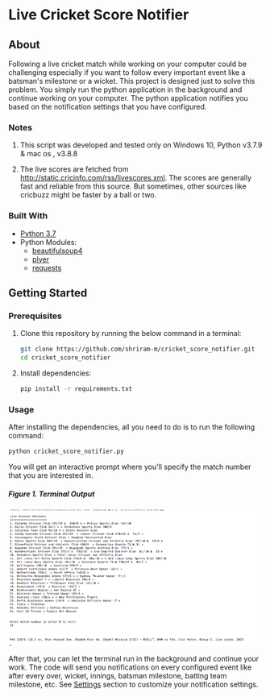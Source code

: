# Live Cricket Score Notifier

## About

Following a live cricket match while working on your computer could be challenging especially if you want to follow every important event like a batsman's milestone or a wicket. This project is designed just to solve this problem. You simply run the python application in the background and continue working on your computer. The python application notifies you based on the notification settings that you have configured.

### Notes

  1. This script was developed and tested only on Windows 10, Python v3.7.9 & mac os , v3.8.8 

  2. The live scores are fetched from http://static.cricinfo.com/rss/livescores.xml. The scores are generally fast and reliable from this source. But sometimes, other sources like cricbuzz might be faster by a ball or two.

### Built With

- [Python 3.7](https://www.python.org/downloads/release/python-379/)
- Python Modules:
  - [beautifulsoup4](https://pypi.org/project/beautifulsoup4/)
  - [plyer](https://pypi.org/project/plyer/)
  - [requests](https://pypi.org/project/requests/)

## Getting Started

### Prerequisites

1. Clone this repository by running the below command in a terminal:

   ```sh
   git clone https://github.com/shriram-m/cricket_score_notifier.git
   cd cricket_score_notifier
   ```

2. Install dependencies:

   ```sh
   pip install -r requirements.txt
   ```

### Usage

After installing the dependencies, all you need to do is to run the following command:

```sh
python cricket_score_notifier.py
```

You will get an interactive prompt where you'll specify the match number that you are interested in.

##### Figure 1. Terminal Output

![Figure 1](Screen%20Shot%201444-04-11%20at%2012.32.41%20PM.png)

After that, you can let the terminal run in the background and continue your work. The code will send you notifications on every configured event like after every over, wicket, innings, batsman milestone, batting team milestone, etc. See [Settings](#settings) section to customize your notification settings.


